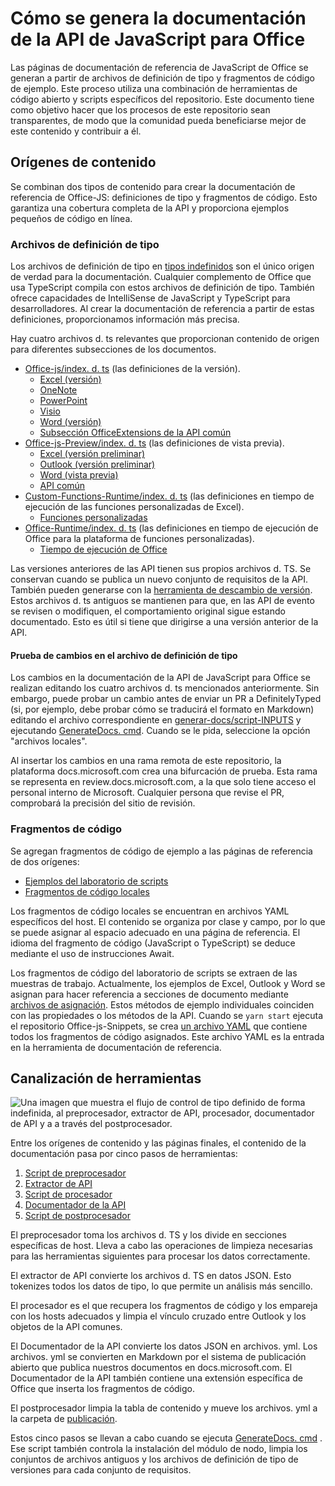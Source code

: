 # <a name="how-the-office-javascript-api-documentation-is-generated"></a>Cómo se genera la documentación de la API de JavaScript para Office

Las páginas de documentación de referencia de JavaScript de Office se generan a partir de archivos de definición de tipo y fragmentos de código de ejemplo. Este proceso utiliza una combinación de herramientas de código abierto y scripts específicos del repositorio. Este documento tiene como objetivo hacer que los procesos de este repositorio sean transparentes, de modo que la comunidad pueda beneficiarse mejor de este contenido y contribuir a él.

## <a name="content-sources"></a>Orígenes de contenido

Se combinan dos tipos de contenido para crear la documentación de referencia de Office-JS: definiciones de tipo y fragmentos de código. Esto garantiza una cobertura completa de la API y proporciona ejemplos pequeños de código en línea.

### <a name="type-definition-files"></a>Archivos de definición de tipo

Los archivos de definición de tipo en [tipos indefinidos](https://github.com/DefinitelyTyped/DefinitelyTyped) son el único origen de verdad para la documentación. Cualquier complemento de Office que usa TypeScript compila con estos archivos de definición de tipo. También ofrece capacidades de IntelliSense de JavaScript y TypeScript para desarrolladores. Al crear la documentación de referencia a partir de estas definiciones, proporcionamos información más precisa.

Hay cuatro archivos d. ts relevantes que proporcionan contenido de origen para diferentes subsecciones de los documentos.

- [Office-js/index. d. ts](https://raw.githubusercontent.com/DefinitelyTyped/DefinitelyTyped/master/types/office-js/index.d.ts) (las definiciones de la versión).
  - [Excel (versión)](https://docs.microsoft.com/javascript/api/excel_release)
  - [OneNote](https://docs.microsoft.com/javascript/api/onenote)
  - [PowerPoint](https://docs.microsoft.com/javascript/api/powerpoint)
  - [Visio](https://docs.microsoft.com/javascript/api/visio)
  - [Word (versión)](https://docs.microsoft.com/javascript/api/word_release)
  - [Subsección OfficeExtensions de la API común](https://docs.microsoft.com/javascript/api/office)
- [Office-js-Preview/index. d. ts](https://raw.githubusercontent.com/DefinitelyTyped/DefinitelyTyped/master/types/office-js-preview/index.d.ts) (las definiciones de vista previa).
  - [Excel (versión preliminar)](https://docs.microsoft.com/javascript/api/excel)
  - [Outlook (versión preliminar)](https://docs.microsoft.com/javascript/api/outlook)
  - [Word (vista previa)](https://docs.microsoft.com/javascript/api/word)
  - [API común](https://docs.microsoft.com/javascript/api/office)
- [Custom-Functions-Runtime/index. d. ts](https://github.com/DefinitelyTyped/DefinitelyTyped/blob/master/types/custom-functions-runtime/index.d.ts) (las definiciones en tiempo de ejecución de las funciones personalizadas de Excel).
  - [Funciones personalizadas](https://docs.microsoft.com/javascript/api/custom-functions-runtime)
- [Office-Runtime/index. d. ts](https://github.com/DefinitelyTyped/DefinitelyTyped/blob/master/types/office-runtime/index.d.ts) (las definiciones en tiempo de ejecución de Office para la plataforma de funciones personalizadas).
  - [Tiempo de ejecución de Office](https://docs.microsoft.com/javascript/api/office-runtime)

Las versiones anteriores de las API tienen sus propios archivos d. TS. Se conservan cuando se publica un nuevo conjunto de requisitos de la API. También pueden generarse con la [herramienta de descambio de versión](https://github.com/OfficeDev/office-js-docs-reference/blob/master/generate-docs/tools/VersionRemover.ts). Estos archivos d. ts antiguos se mantienen para que, en las API de evento se revisen o modifiquen, el comportamiento original sigue estando documentado. Esto es útil si tiene que dirigirse a una versión anterior de la API.

#### <a name="testing-type-definition-file-changes"></a>Prueba de cambios en el archivo de definición de tipo

Los cambios en la documentación de la API de JavaScript para Office se realizan editando los cuatro archivos d. ts mencionados anteriormente. Sin embargo, puede probar un cambio antes de enviar un PR a DefinitelyTyped (si, por ejemplo, debe probar cómo se traducirá el formato en Markdown) editando el archivo correspondiente en [generar-docs/script-INPUTS](https://github.com/OfficeDev/office-js-docs-reference/tree/master/generate-docs/script-inputs) y ejecutando [GenerateDocs. cmd](https://github.com/OfficeDev/office-js-docs-reference/blob/master/generate-docs/GenerateDocs.cmd). Cuando se le pida, seleccione la opción "archivos locales".

Al insertar los cambios en una rama remota de este repositorio, la plataforma docs.microsoft.com crea una bifurcación de prueba. Esta rama se representa en review.docs.microsoft.com, a la que solo tiene acceso el personal interno de Microsoft. Cualquier persona que revise el PR, comprobará la precisión del sitio de revisión.

### <a name="code-snippets"></a>Fragmentos de código

Se agregan fragmentos de código de ejemplo a las páginas de referencia de dos orígenes:

- [Ejemplos del laboratorio de scripts](https://github.com/OfficeDev/office-js-snippets)
- [Fragmentos de código locales](https://github.com/OfficeDev/office-js-docs-reference/tree/master/docs/code-snippets)

Los fragmentos de código locales se encuentran en archivos YAML específicos del host. El contenido se organiza por clase y campo, por lo que se puede asignar al espacio adecuado en una página de referencia. El idioma del fragmento de código (JavaScript o TypeScript) se deduce mediante el uso de instrucciones Await.

Los fragmentos de código del laboratorio de scripts se extraen de las muestras de trabajo. Actualmente, los ejemplos de Excel, Outlook y Word se asignan para hacer referencia a secciones de documento mediante [archivos de asignación](https://github.com/OfficeDev/office-js-snippets/tree/master/snippet-extractor-metadata). Estos métodos de ejemplo individuales coinciden con las propiedades o los métodos de la API. Cuando se `yarn start` ejecuta el repositorio Office-js-Snippets, se crea [un archivo YAML](https://github.com/OfficeDev/office-js-snippets/blob/master/snippet-extractor-output/snippets.yaml) que contiene todos los fragmentos de código asignados. Este archivo YAML es la entrada en la herramienta de documentación de referencia.

## <a name="tooling-pipeline"></a>Canalización de herramientas

![Una imagen que muestra el flujo de control de tipo definido de forma indefinida, al preprocesador, extractor de API, procesador, documentador de API y a a través del postprocesador.](ToolingPipeline.png)

Entre los orígenes de contenido y las páginas finales, el contenido de la documentación pasa por cinco pasos de herramientas:

1. [Script de preprocesador](https://github.com/OfficeDev/office-js-docs-reference/blob/master/generate-docs/scripts/preprocessor.ts)
1. [Extractor de API](https://api-extractor.com/)
1. [Script de procesador](https://github.com/OfficeDev/office-js-docs-reference/blob/master/generate-docs/scripts/midprocessor.ts)
1. [Documentador de la API](https://github.com/microsoft/rushstack/blob/master/apps/api-documenter/README.md)
1. [Script de postprocesador](https://github.com/OfficeDev/office-js-docs-reference/blob/master/generate-docs/scripts/postprocessor.ts)

El preprocesador toma los archivos d. TS y los divide en secciones específicas de host. Lleva a cabo las operaciones de limpieza necesarias para las herramientas siguientes para procesar los datos correctamente.

El extractor de API convierte los archivos d. TS en datos JSON. Esto tokenizes todos los datos de tipo, lo que permite un análisis más sencillo.

El procesador es el que recupera los fragmentos de código y los empareja con los hosts adecuados y limpia el vínculo cruzado entre Outlook y los objetos de la API comunes.

El Documentador de la API convierte los datos JSON en archivos. yml. Los archivos. yml se convierten en Markdown por el sistema de publicación abierto que publica nuestros documentos en docs.microsoft.com. El Documentador de la API también contiene una extensión específica de Office que inserta los fragmentos de código.

El postprocesador limpia la tabla de contenido y mueve los archivos. yml a la carpeta de [publicación](https://github.com/OfficeDev/office-js-docs-reference/tree/master/docs/docs-ref-autogen).

Estos cinco pasos se llevan a cabo cuando se ejecuta [GenerateDocs. cmd](https://github.com/OfficeDev/office-js-docs-reference/blob/master/generate-docs/GenerateDocs.cmd) . Ese script también controla la instalación del módulo de nodo, limpia los conjuntos de archivos antiguos y los archivos de definición de tipo de versiones para cada conjunto de requisitos.
